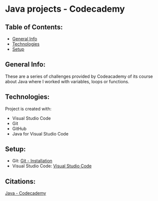 # Java projects - Codecademy

## Table of Contents:

* [General Info](#general-info)
* [Technologies](#techonologies)
* [Setup](#setup)

## General Info:

These are a series of challenges provided by Codeacademy of its course about Java where I worked with variables, loops or functions.

## Technologies:

Project is created with:
* Visual Studio Code
* Git
* GitHub
* Java for Visual Studio Code

## Setup:

* Git: [Git - Installation](https://git-scm.com/book/en/v2/Getting-Started-Installing-Git)
* Visual Studio Code: [Visual Studio Code](https://code.visualstudio.com)

## Citations:

[Java - Codecademy](https://www.codecademy.com/learn/learn-java)
